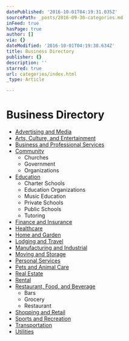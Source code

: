 ```yaml
---
datePublished: '2016-10-01T04:19:31.035Z'
sourcePath: _posts/2016-09-30-categories.md
inFeed: true
hasPage: true
author: []
via: {}
dateModified: '2016-10-01T04:19:30.634Z'
title: Business Directory
publisher: {}
description: ''
starred: true
url: categories/index.html
_type: Article

---
```

# Business Directory

* [Advertising and Media][0]
* [Arts, Culture, and Entertainment][1]
* [Business and Professional Services][2]
* [Community][3]
  * Churches
  * Government
  * Organizations
* [Education][4]
  * Charter Schools
  * Education Organizations
  * Music Education
  * Private Schools
  * Public Schools
  * Tutoring
* [Finance and Insurance][5]
* [Healthcare][6]
* [Home and Garden][7]
* [Lodging and Travel][8]
* [Manufacturing and Industrial][9]
* [Moving and Storage][10]
* [Personal Services][11]
* [Pets and Animal Care][12]
* [Real Estate][13]
* [Rental][14]
* [Restaurant, Food, and Beverage][15]
  * Bars
  * Grocery
  * Restaurant
* [Shopping and Retail][16]
* [Sports and Recreation][17]
* [Transportation][18]
* [Utilities][19]

[0]: http://missiontexas.net/advertising-and-media/ "Advertising and Media"
[1]: http://missiontexas.net/arts-culture-and-entertainment/ "Arts, Culture, and Entertainment"
[2]: http://missiontexas.net/business-and-professional-services/ "Business and Professional Services"
[3]: http://missiontexas.net/community/ "Community"
[4]: http://missiontexas.net/education/ "Education"
[5]: http://missiontexas.net/finance-and-insurance/ "Finance and Insurance"
[6]: http://missiontexas.net/healthcare/ "Healthcare"
[7]: http://missiontexas.net/home-and-garden/ "Home and Garden"
[8]: http://missiontexas.net/lodging-and-travel/ "Lodging and Travel"
[9]: http://missiontexas.net/manufacturing-and-industrial/ "Manufacturing and Industrial"
[10]: http://missiontexas.net/moving-and-storage/ "Moving and Storage"
[11]: http://missiontexas.net/personal-services/ "Personal Services"
[12]: http://missiontexas.net/pets-and-animal-care/ "Pets and Animal Care"
[13]: http://missiontexas.net/real-estate/ "Real Estate"
[14]: http://missiontexas.net/rental/ "Rentals"
[15]: http://missiontexas.net/restaurant-food-and-beverage/ "Restaurants, Food, and Beverage"
[16]: http://missiontexas.net/shopping-and-retail/ "Shopping and Retail"
[17]: http://missiontexas.net/sports-and-recreation/ "Sports and Recreation"
[18]: http://missiontexas.net/transportation/ "Transportation"
[19]: http://missiontexas.net/utilities/ "Utilities"